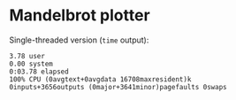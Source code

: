 # Mandelbrot plotter

Single-threaded version (`time` output):

```text
3.78 user
0.00 system
0:03.78 elapsed
100% CPU (0avgtext+0avgdata 16708maxresident)k
0inputs+3656outputs (0major+3641minor)pagefaults 0swaps
```
